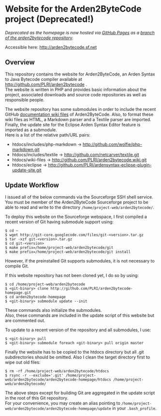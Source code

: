 Website for the Arden2ByteCode project (Deprecated!)
======================================

*Deprecated as the homepage is now hosted via [GitHub Pages](https://pages.github.com/) as a [branch of the arden2bytecode repository](https://github.com/PLRI/arden2bytecode/tree/gh-pages).*

Accessible here: <http://arden2bytecode.sf.net>

Overview
--------

This repository contains the website for Arden2ByteCode,
an Arden Syntax to Java Bytecode compiler available at
<http://github.com/PLRI/arden2bytecode> .  
The website is written in PHP and provides basic 
information about the project, associated downloads and
source code repositories as well as responsible people.

The website repository has some submodules in order to 
include the recent GitHub 
[documentation wiki files](https://github.com/PLRI/arden2bytecode/wiki) 
of Arden2ByteCode.
Also, to format these wiki files as HTML, a Markdown
parser and a Textile parser are imported.  
Finally, the update site for the Eclipse Arden Syntax
Editor feature is imported as a submodule.  
Here is a list of the relative path/URL pairs:

* htdocs/includes/php-markdown -> <http://github.com/wolfie/php-markdown.git>
* htdocs/includes/textile -> <http://github.com/netcarver/textile.git>
* htdocs/wiki-files -> <http://github.com/PLRI/arden2bytecode.wiki.git>
* htdocs/eclipse -> <http://github.com/PLRI/ardensyntax-eclipse-plugin-update-site.git>


Update Workflow
---------------

I issued all of the below commands via the Sourceforge
SSH shell service. You must be member of the
Arden2ByteCode Sourceforge project to be able to
read and write to the directory 
`/home/project-web/arden2bytecode/`.

To deploy this website on the Sourceforge webspace, I
first compiled a recent version of Git having submodule
support using:

    $ cd ~
    $ wget http://git-core.googlecode.com/files/git-<version>.tar.gz
    $ tar -xzf git-<version>.tar.gz
    $ cd git-<version>
    $ make prefix=/home/project-web/arden2bytecode/git
    $ make prefix=/home/project-web/arden2bytecode/git install

However, if the preinstalled Git supports submodules, 
it is not necessary to compile Git.

If this website repository has not been cloned yet, I 
do so by using:

    $ cd /home/project-web/arden2bytecode
    $ <git-binary> clone http://github.com/PLRI/arden2bytecode-homepage.git
    $ cd arden2bytecode-homepage
    $ <git-binary> submodule update --init

These commands also initialize the submodules.  
Also, these commands are included in the update script
of this website but are commented out.

To update to a recent version of the repository and
all submodules, I use:

    $ <git-binary> pull
    $ <git-binary> submodule foreach <git-binary> pull origin master

Finally the website has to be copied to the htdocs
directory but all .git subdirectories should be 
omitted. Also I clean the target directory first to
wipe out old files:

    $ rm -rf /home/project-web/arden2bytecode/htdocs
    $ rsync -r --exclude='.git' /home/project-web/arden2bytecode/arden2bytecode-homepage/htdocs /home/project-web/arden2bytecode/

The above steps except for building Git are aggregated
in the update script in the root of this Git 
repository.  
For your convenience, you may create an alias 
pointing to 
`/home/project-web/arden2bytecode/arden2bytecode-homepage/update`
in your `.bash_profile`.
